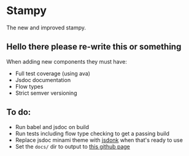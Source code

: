 # Stampy

The new and improved stampy.

## Hello there please re-write this or something

When adding new components they must have:
- Full test coverage (using ava)
- Jsdoc documentation
- Flow types
- Strict semver versioning

## To do:
- Run babel and jsdoc on build
- Run tests including flow type checking to get a passing build
- Replace jsdoc minami theme with [jsdonk](https://github.com/dxinteractive/jsdonk) when that's ready to use
- Set the `docs/` dir to output to [this github page](https://bigdatr.github.io/stampy)

<!--

Leaving for later reference of flattening

// deepRecurse through the childNodes, pushing each leaf
// to the reduction. This will flatten the any deep children
// but retain their ordering
const data: List<any> = fromJS(props.data)
    // A fake parent node has to be created so that
    // the deepReduce can start with a child
    .update(ii => Map().set(childNodeName, ii))
    .update(deepReduceOutwards((reduction, item) => {
        return reduction.push(item);
    }, List(), [childNodeName]))
    .skip(1); // The first node is our fake root node.

test('child flattening', tt => {
    const nestedData = [
        {
            foo: 'bar',
            children: [
                {
                    foo: 'bar'
                }
            ]
        }
    ];
    const wrapper = shallow(<Table data={nestedData} schema={schema} />);
    tt.is(wrapper.find('tbody tr').length, 2);
    tt.is(shallow(<Table data={nestedData} schema={schema} childNodeName="other"/>).find('tbody tr').length, 1);
})

-->

